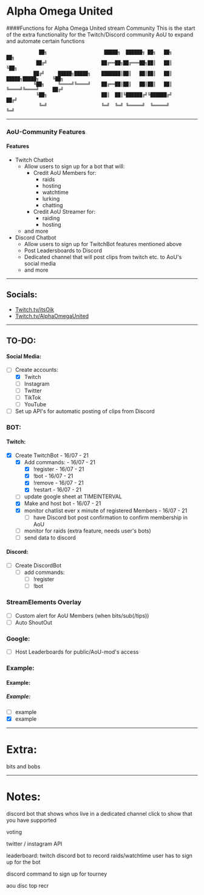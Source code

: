 <!-- Readme.md -->
<!-- Author: ItsOiK -->
<!-- Date: 10/07 - 2021 -->

# Alpha Omega United
####Functions for Alpha Omega United stream Community
This is the start of the extra functionality for the Twitch/Discord
community AoU to expand and automate certain functions


```
            ██╗                     █████╗  ██████╗ ██╗   ██╗                    ██╗
           ██╔╝                    ██╔══██╗██╔═══██╗██║   ██║                    ╚██╗
          ██╔╝     █████╗█████╗    ███████║██║   ██║██║   ██║    █████╗█████╗     ╚██╗
          ╚██╗     ╚════╝╚════╝    ██╔══██║██║   ██║██║   ██║    ╚════╝╚════╝     ██╔╝
           ╚██╗                    ██║  ██║╚██████╔╝╚██████╔╝                    ██╔╝
            ╚═╝                    ╚═╝  ╚═╝ ╚═════╝  ╚═════╝                     ╚═╝
```



---
### AoU-Community Features
#### Features
-   Twitch Chatbot
    -   Allow users to sign up for a bot that will:
		- Credit AoU Members for:
    		- raids
    		- hosting
    		- watchtime
    		- lurking
    		- chatting
		- Credit AoU Streamer for:
    		- raiding
    		- hosting
    - and more
-   Discord Chatbot
    -   Allow users to sign up for TwitchBot features mentioned above
    -   Post Leadersboards to Discord
    -   Dedicated channel that will post clips from twitch etc. to AoU's social media
    -   and more

---
## Socials:
-   [Twitch.tv/itsOik](https://www.twitch.tv/itsoik)
-   [Twitch.tv/AlphaOmegaUnited](https://www.twitch.tv/alphaomegaunited)
---

## TO-DO:
#### Social Media:
- [ ] Create accounts:
  - [x] Twitch
  - [ ] Instagram
  - [ ] Twitter
  - [ ] TikTok
  - [ ] YouTube
- [ ] Set up API's for automatic posting of clips from Discord

### BOT:
#### Twitch:
- [x] Create TwitchBot  - 16/07 - 21
  - [x] Add commands:   - 16/07 - 21
    - [x] !register   - 16/07 - 21
    - [x] !bot <username>   - 16/07 - 21
    - [x] !remove  - 16/07 - 21
    - [x] !restart   - 16/07 - 21
  - [ ] update google sheet at TIMEINTERVAL
  - [x] Make and host bot  - 16/07 - 21
  - [x] monitor chatlist ever x minute of registered Members  - 16/07 - 21
    - [ ] have Discord bot post confirmation to confirm membership in AoU
  - [ ] monitor for raids (extra feature, needs user's bots)
  - [ ] send data to discord
#### Discord:
- [ ] Create DiscordBot
  - [ ] add commands:
    - [ ] !register
    - [ ] !bot <username>
### StreamElements Overlay
- [ ] Custom alert for AoU Members (when bits/sub(/tips))
- [ ] Auto ShoutOut
### Google:
- [ ] Host Leaderboards for public/AoU-mod's access
### Example:
#### Example:
##### Example:
- [ ] example
- [x] example
---
# Extra:
bits and bobs

---
# Notes:


discord bot that shows whos live in a dedicated channel
click to show that you have supported

voting

twitter / instagram API

leaderboard:
twitch discord bot to record raids/watchtime
user has to sign up for the bot

discord command to sign up for tourney

aou disc top recr